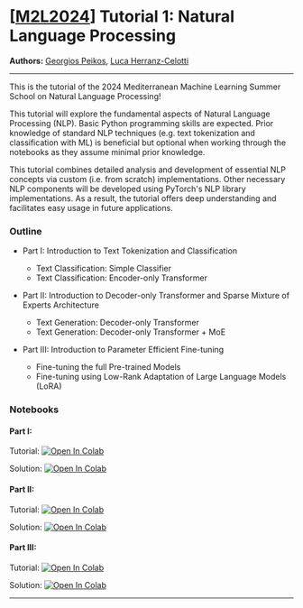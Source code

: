 # [[M2L2024](https://www.m2lschool.org/home)] Tutorial 1: Natural Language Processing

**Authors:** [Georgios Peikos](https://www.linkedin.com/in/peikosgeorgios/), [Luca Herranz-Celotti](https://lucehe.github.io/)

--- 

This is the tutorial of the 2024 Mediterranean Machine Learning Summer School on Natural 
Language Processing!

This tutorial will explore the fundamental aspects of Natural Language Processing (NLP). 
Basic Python programming skills are expected. Prior knowledge of standard NLP techniques 
(e.g. text tokenization and classification with ML) is beneficial but optional when working 
through the notebooks as they assume minimal prior knowledge.

This tutorial combines detailed analysis and development of essential NLP concepts via 
custom (i.e. from scratch) implementations. Other necessary NLP components will be developed 
using PyTorch's NLP library implementations. As a result, the tutorial offers deep 
understanding and facilitates easy usage in future applications.

### Outline

* Part I: Introduction to Text Tokenization and Classification
  *  Text Classification: Simple Classifier
  *  Text Classification: Encoder-only Transformer

* Part II: Introduction to Decoder-only Transformer and Sparse Mixture of Experts Architecture
  *  Text Generation: Decoder-only Transformer
  *  Text Generation: Decoder-only Transformer + MoE

* Part III: Introduction to Parameter Efficient Fine-tuning
  *  Fine-tuning the full Pre-trained Models
  *  Fine-tuning using Low-Rank Adaptation of Large Language Models (LoRA)

### Notebooks

#### Part I: 
Tutorial: [![Open In 
Colab](https://colab.research.google.com/assets/colab-badge.svg)](https://colab.sandbox.google.com/github/M2Lschool/tutorials2024/blob/main/1_nlp/part_I_text_classification/Transformer_Encoder_Classification.ipynb)

Solution: [![Open In 
Colab](https://colab.research.google.com/assets/colab-badge.svg)](https://colab.sandbox.google.com/github/M2Lschool/tutorials2024/blob/main/1_nlp/part_I_text_classification/Transformer_Encoder_Classification_solved.ipynb)

#### Part II: 
Tutorial: [![Open In 
Colab](https://colab.research.google.com/assets/colab-badge.svg)](https://colab.sandbox.google.com/github/M2Lschool/tutorials2024/blob/main/1_nlp/part_II_text_generation/Transformer_Decoder_MoE.ipynb)

Solution: [![Open In 
Colab](https://colab.research.google.com/assets/colab-badge.svg)](https://colab.sandbox.google.com/github/M2Lschool/tutorials2024/blob/main/1_nlp/part_II_text_generation/Transformer_Decoder_MoE_solved.ipynb)

#### Part III: 
Tutorial: [![Open In 
Colab](https://colab.research.google.com/assets/colab-badge.svg)](https://colab.sandbox.google.com/github/M2Lschool/tutorials2024/blob/main/1_nlp/part_III_llm_finetuning/LoRA.ipynb)

Solution: [![Open In 
Colab](https://colab.research.google.com/assets/colab-badge.svg)](https://colab.sandbox.google.com/github/M2Lschool/tutorials2024/blob/main/1_nlp/part_III_llm_finetuning/LoRA_solved.ipynb)

---
